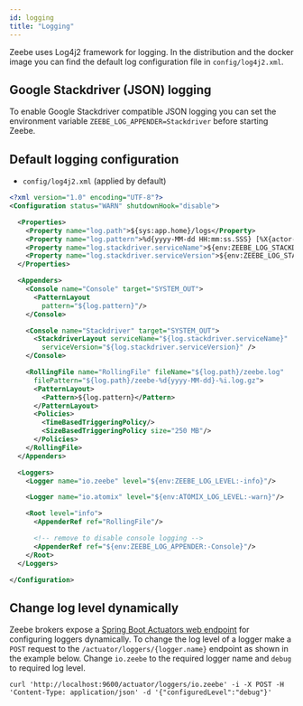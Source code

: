 ```yaml
---
id: logging
title: "Logging"
---
```


Zeebe uses Log4j2 framework for logging. In the distribution and the docker image you can find the default log configuration file in `config/log4j2.xml`.

## Google Stackdriver (JSON) logging

To enable Google Stackdriver compatible JSON logging you can set the environment variable `ZEEBE_LOG_APPENDER=Stackdriver` before starting Zeebe.

## Default logging configuration

- `config/log4j2.xml` (applied by default)

```xml
<?xml version="1.0" encoding="UTF-8"?>
<Configuration status="WARN" shutdownHook="disable">

  <Properties>
    <Property name="log.path">${sys:app.home}/logs</Property>
    <Property name="log.pattern">%d{yyyy-MM-dd HH:mm:ss.SSS} [%X{actor-name}] [%t] %-5level %logger{36} - %msg%n</Property>
    <Property name="log.stackdriver.serviceName">${env:ZEEBE_LOG_STACKDRIVER_SERVICENAME:-}</Property>
    <Property name="log.stackdriver.serviceVersion">${env:ZEEBE_LOG_STACKDRIVER_SERVICEVERSION:-}</Property>
  </Properties>

  <Appenders>
    <Console name="Console" target="SYSTEM_OUT">
      <PatternLayout
        pattern="${log.pattern}"/>
    </Console>

    <Console name="Stackdriver" target="SYSTEM_OUT">
      <StackdriverLayout serviceName="${log.stackdriver.serviceName}"
        serviceVersion="${log.stackdriver.serviceVersion}" />
    </Console>

    <RollingFile name="RollingFile" fileName="${log.path}/zeebe.log"
      filePattern="${log.path}/zeebe-%d{yyyy-MM-dd}-%i.log.gz">
      <PatternLayout>
        <Pattern>${log.pattern}</Pattern>
      </PatternLayout>
      <Policies>
        <TimeBasedTriggeringPolicy/>
        <SizeBasedTriggeringPolicy size="250 MB"/>
      </Policies>
    </RollingFile>
  </Appenders>

  <Loggers>
    <Logger name="io.zeebe" level="${env:ZEEBE_LOG_LEVEL:-info}"/>

    <Logger name="io.atomix" level="${env:ATOMIX_LOG_LEVEL:-warn}"/>

    <Root level="info">
      <AppenderRef ref="RollingFile"/>

      <!-- remove to disable console logging -->
      <AppenderRef ref="${env:ZEEBE_LOG_APPENDER:-Console}"/>
    </Root>
  </Loggers>

</Configuration>
```

## Change log level dynamically

Zeebe brokers expose a [Spring Boot Actuators web endpoint](https://docs.spring.io/spring-boot/docs/current/actuator-api/html/#loggers)
for configuring loggers dynamically.
To change the log level of a logger make a `POST` request to the `/actuator/loggers/{logger.name}` endpoint as shown in the example below.
Change `io.zeebe` to the required logger name and `debug` to required log level.

```
curl 'http://localhost:9600/actuator/loggers/io.zeebe' -i -X POST -H 'Content-Type: application/json' -d '{"configuredLevel":"debug"}'
```

